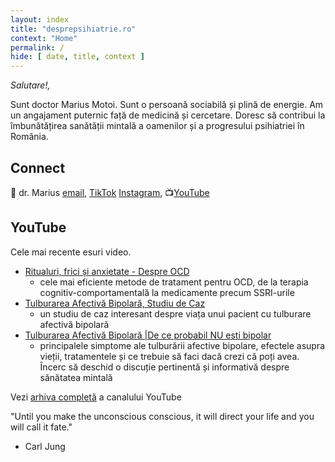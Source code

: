 ```yaml
---
layout: index
title: "desprepsihiatrie.ro"
context: "Home"
permalink: /
hide: [ date, title, context ]
---
```


<em>Salutare!,</em><br>

Sunt doctor Marius Motoi. Sunt o persoană sociabilă și plină de energie. Am un angajament puternic față de medicină și cercetare. Doresc să contribui la îmbunătățirea sanătății mintală a oamenilor și a progresului psihiatriei în România.

## Connect

👋   dr. Marius [email](mailto:desprepsihiatrie1@gmail.com), [TikTok](http://tiktok.com/@desprepsihiatrie.ro) [Instagram](https://www.instagram.com/desprepsihiatrie/), 📺[YouTube](https://www.youtube.com/@DesprePsihiatrie)

## YouTube

Cele mai recente esuri video. 

- [Ritualuri, frici și anxietate - Despre OCD](https://www.youtube.com/watch?v=_gk4FZCPOFA&)
  - cele mai eficiente metode de tratament pentru OCD, de la terapia cognitiv-comportamentală la medicamente precum SSRI-urile
- [Tulburarea Afectivă Bipolară, Studiu de Caz](https://youtu.be/rQNGNpeF9DM)
  - un studiu de caz interesant despre viața unui pacient cu tulburare afectivă bipolară
- [Tulburarea Afectivă Bipolară |De ce probabil NU esti bipolar](https://youtu.be/nq0-Dgd2_FE)
  - principalele simptome ale tulburării afective bipolare, efectele asupra vieții, tratamentele și ce trebuie să faci dacă crezi că poți avea. Încerc să deschid o discuție pertinentă și informativă despre sănătatea mintală

Vezi [arhiva completă](/youtube) a canalului YouTube

>
"Until you make the unconscious
conscious, it will direct your life
and you will call it fate."
- Carl Jung

<style>
    .sidenote-number, .sidenote::before {
        visibility: hidden !important;
        pointer-events: none;
    }
</style>